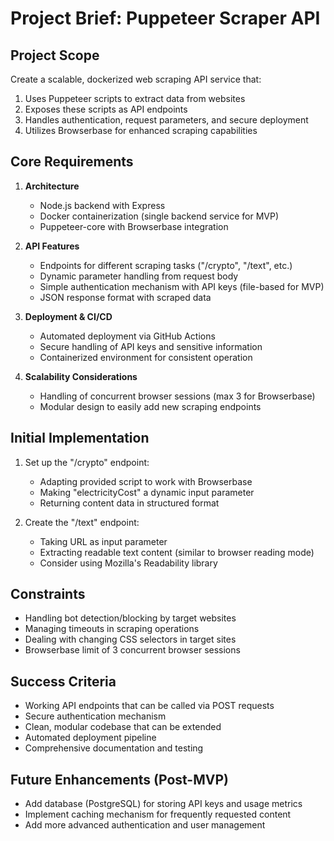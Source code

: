 # Project Brief: Puppeteer Scraper API

## Project Scope

Create a scalable, dockerized web scraping API service that:

1. Uses Puppeteer scripts to extract data from websites
2. Exposes these scripts as API endpoints
3. Handles authentication, request parameters, and secure deployment
4. Utilizes Browserbase for enhanced scraping capabilities

## Core Requirements

1. **Architecture**

   - Node.js backend with Express
   - Docker containerization (single backend service for MVP)
   - Puppeteer-core with Browserbase integration

2. **API Features**

   - Endpoints for different scraping tasks ("/crypto", "/text", etc.)
   - Dynamic parameter handling from request body
   - Simple authentication mechanism with API keys (file-based for MVP)
   - JSON response format with scraped data

3. **Deployment & CI/CD**

   - Automated deployment via GitHub Actions
   - Secure handling of API keys and sensitive information
   - Containerized environment for consistent operation

4. **Scalability Considerations**
   - Handling of concurrent browser sessions (max 3 for Browserbase)
   - Modular design to easily add new scraping endpoints

## Initial Implementation

1. Set up the "/crypto" endpoint:

   - Adapting provided script to work with Browserbase
   - Making "electricityCost" a dynamic input parameter
   - Returning content data in structured format

2. Create the "/text" endpoint:
   - Taking URL as input parameter
   - Extracting readable text content (similar to browser reading mode)
   - Consider using Mozilla's Readability library

## Constraints

- Handling bot detection/blocking by target websites
- Managing timeouts in scraping operations
- Dealing with changing CSS selectors in target sites
- Browserbase limit of 3 concurrent browser sessions

## Success Criteria

- Working API endpoints that can be called via POST requests
- Secure authentication mechanism
- Clean, modular codebase that can be extended
- Automated deployment pipeline
- Comprehensive documentation and testing

## Future Enhancements (Post-MVP)

- Add database (PostgreSQL) for storing API keys and usage metrics
- Implement caching mechanism for frequently requested content
- Add more advanced authentication and user management
